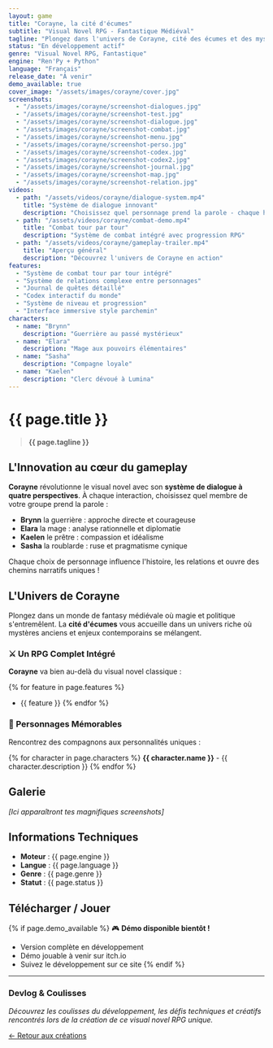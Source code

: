 ```yaml
---
layout: game
title: "Corayne, la cité d'écumes"
subtitle: "Visual Novel RPG - Fantastique Médiéval"
tagline: "Plongez dans l'univers de Corayne, cité des écumes et des mystères. Incarnez tour à tour quatre aventuriers aux destins liés dans cette épopée mêlant visual novel et RPG."
status: "En développement actif"
genre: "Visual Novel RPG, Fantastique"
engine: "Ren'Py + Python"
language: "Français"
release_date: "À venir"
demo_available: true
cover_image: "/assets/images/corayne/cover.jpg"
screenshots:
  - "/assets/images/corayne/screenshot-dialogues.jpg"
  - "/assets/images/corayne/screenshot-test.jpg"
  - "/assets/images/corayne/screenshot-dialogue.jpg"
  - "/assets/images/corayne/screenshot-combat.jpg"
  - "/assets/images/corayne/screenshot-menu.jpg"
  - "/assets/images/corayne/screenshot-perso.jpg"
  - "/assets/images/corayne/screenshot-codex.jpg"
  - "/assets/images/corayne/screenshot-codex2.jpg"  
  - "/assets/images/corayne/screenshot-journal.jpg"
  - "/assets/images/corayne/screenshot-map.jpg"
  - "/assets/images/corayne/screenshot-relation.jpg"
videos:
  - path: "/assets/videos/corayne/dialogue-system.mp4"
    title: "Système de dialogue innovant"
    description: "Choisissez quel personnage prend la parole - chaque héros apporte sa perspective unique"
  - path: "/assets/videos/corayne/combat-demo.mp4"
    title: "Combat tour par tour"
    description: "Système de combat intégré avec progression RPG"
  - path: "/assets/videos/corayne/gameplay-trailer.mp4"
    title: "Aperçu général"
    description: "Découvrez l'univers de Corayne en action"
features:
  - "Système de combat tour par tour intégré"
  - "Système de relations complexe entre personnages"
  - "Journal de quêtes détaillé"
  - "Codex interactif du monde"
  - "Système de niveau et progression"
  - "Interface immersive style parchemin"
characters:
  - name: "Brynn"
    description: "Guerrière au passé mystérieux"
  - name: "Elara" 
    description: "Mage aux pouvoirs élémentaires"
  - name: "Sasha"
    description: "Compagne loyale"
  - name: "Kaelen"
    description: "Clerc dévoué à Lumina"
---
```


# {{ page.title }}

> **{{ page.tagline }}**

## L'Innovation au cœur du gameplay

**Corayne** révolutionne le visual novel avec son **système de dialogue à quatre perspectives**. À chaque interaction, choisissez quel membre de votre groupe prend la parole :

- **Brynn** la guerrière : approche directe et courageuse
- **Elara** la mage : analyse rationnelle et diplomatie
- **Kaelen** le prêtre : compassion et idéalisme
- **Sasha** la roublarde : ruse et pragmatisme cynique

Chaque choix de personnage influence l'histoire, les relations et ouvre des chemins narratifs uniques !

## L'Univers de Corayne

Plongez dans un monde de fantasy médiévale où magie et politique s'entremêlent. La **cité d'écumes** vous accueille dans un univers riche où mystères anciens et enjeux contemporains se mélangent.

### ⚔️ Un RPG Complet Intégré

**Corayne** va bien au-delà du visual novel classique :

{% for feature in page.features %}
- {{ feature }}
{% endfor %}

### 👥 Personnages Mémorables

Rencontrez des compagnons aux personnalités uniques :

{% for character in page.characters %}
**{{ character.name }}** - {{ character.description }}
{% endfor %}

## Galerie

*[Ici apparaîtront tes magnifiques screenshots]*

## Informations Techniques

- **Moteur** : {{ page.engine }}
- **Langue** : {{ page.language }}
- **Genre** : {{ page.genre }}
- **Statut** : {{ page.status }}

## Télécharger / Jouer

{% if page.demo_available %}
🎮 **Démo disponible bientôt !**

- Version complète en développement
- Démo jouable à venir sur itch.io
- Suivez le développement sur ce site
{% endif %}

---

### Devlog & Coulisses

*Découvrez les coulisses du développement, les défis techniques et créatifs rencontrés lors de la création de ce visual novel RPG unique.*

[← Retour aux créations](/games/)